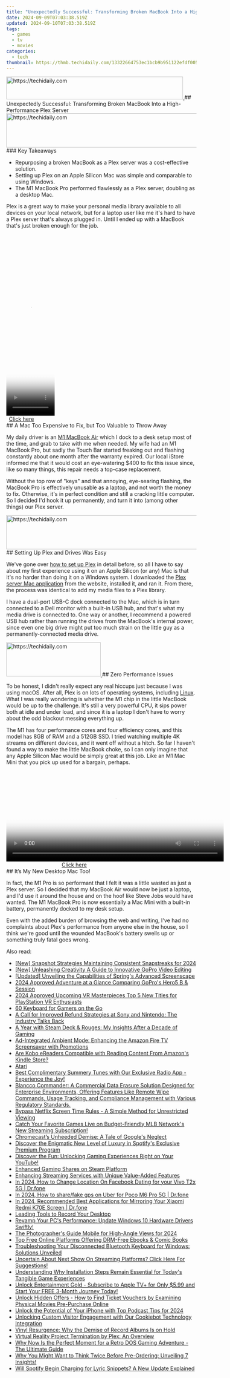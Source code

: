 ```yaml
---
title: "Unexpectedly Successful: Transforming Broken MacBook Into a High-Performance Plex Server"
date: 2024-09-09T07:03:38.519Z
updated: 2024-09-10T07:03:38.519Z
tags:
  - games
  - tv
  - movies
categories:
  - tech
thumbnail: https://thmb.techidaily.com/13322664753ec1bcb9b951122efdf005d8bc61a3a13c44fac0ae0c8584b8720e.jpg
---
```


<!-- affiliate ads begin -->
<a href="https://aligracehair.sjv.io/c/5597632/2115950/19272" target="_top" id="2115950">
  <img src="//a.impactradius-go.com/display-ad/19272-2115950" border="0" alt="https://techidaily.com" width="468" height="60"/>
</a>
<img height="0" width="0" src="https://aligracehair.sjv.io/i/5597632/2115950/19272" style="position:absolute;visibility:hidden;" border="0" />
<!-- affiliate ads end -->
## Unexpectedly Successful: Transforming Broken MacBook Into a High-Performance Plex Server

<!-- affiliate ads begin -->
<a href="https://ephamedtechinc.pxf.io/c/5597632/2137215/26400" target="_top" id="2137215">
  <img src="//a.impactradius-go.com/display-ad/26400-2137215" border="0" alt="https://techidaily.com" width="728" height="90"/>
</a>
<img height="0" width="0" src="https://ephamedtechinc.pxf.io/i/5597632/2137215/26400" style="position:absolute;visibility:hidden;" border="0" />
<!-- affiliate ads end -->
### Key Takeaways

* Repurposing a broken MacBook as a Plex server was a cost-effective solution.
* Setting up Plex on an Apple Silicon Mac was simple and comparable to using Windows.
* The M1 MacBook Pro performed flawlessly as a Plex server, doubling as a desktop Mac.

 Plex is a great way to make your personal media library available to all devices on your local network, but for a laptop user like me it's hard to have a Plex server that's always plugged in. Until I ended up with a MacBook that's just broken enough for the job.

<!-- affiliate ads begin -->
<span id="1977006">
					<video width="128" height="480" style="cursor:pointer"
           poster="//a.impactradius-go.com/display-clicktoplayimage/1977006.png"
           onclick="if(!this.playClicked){this.play();this.setAttribute('controls',true);this.playClicked=true;}">
	   <source src="//a.impactradius-go.com/display-ad/22993-1977006">
	   <img src="//a.impactradius-go.com/display-clicktoplayimage/1977006.png" style="border: none; height: 100%; width: 100%; object-fit: contain">
	</video>
	<div style="width:80px;text-align:center"><a href="javascript:window.open(decodeURIComponent('https%3A%2F%2Fhomestyler.sjv.io%2Fc%2F5597632%2F1977006%2F22993'), '_blank');void(0);">Click here</a></div>
</span>
<img height="0" width="0" src="https://imp.pxf.io/i/5597632/1977006/22993" style="position:absolute;visibility:hidden;" border="0" />
<!-- affiliate ads end -->
##  A Mac Too Expensive to Fix, but Too Valuable to Throw Away

 My daily driver is an [M1 MacBook Air](https://facebook-video-share.techidaily.com/new-2024-approved-discover-the-best-tools-and-tips-to-accurately-tag-your-videos/) which I dock to a desk setup most of the time, and grab to take with me when needed. My wife had an M1 MacBook Pro, but sadly the Touch Bar started freaking out and flashing constantly about one month after the warranty expired. Our local iStore informed me that it would cost an eye-watering $400 to fix this issue since, like so many things, this repair needs a top-case replacement.

 Without the top row of "keys" and that annoying, eye-searing flashing, the MacBook Pro is effectively unusable as a laptop, and not worth the money to fix. Otherwise, it's in perfect condition and still a cracking little computer. So I decided I'd hook it up permanently, and turn it into (among other things) our Plex server.

<!-- affiliate ads begin -->
<a href="https://appsumo.8odi.net/c/5597632/2130886/7443" target="_top" id="2130886">
  <img src="//a.impactradius-go.com/display-ad/7443-2130886" border="0" alt="https://techidaily.com" width="728" height="90"/>
</a>
<img height="0" width="0" src="https://appsumo.8odi.net/i/5597632/2130886/7443" style="position:absolute;visibility:hidden;" border="0" />
<!-- affiliate ads end -->
##  Setting Up Plex and Drives Was Easy

 We've gone over [how to set up Plex](https://facebook-clips.techidaily.com/new-2024-approved-social-storytelling-revolutionized-for-no-charge/) in detail before, so all I have to say about my first experience using it on an Apple Silicon (or any) Mac is that it's no harder than doing it on a Windows system. I downloaded the [Plex server Mac application](https://www.anrdoezrs.net/links/3607085/type/dlg/sid/UUhtgUeUpU2003512/https://www.plex.tv/media-server-downloads/?cat=computer&plat=macos) from the website, installed it, and ran it. From there, the process was identical to add my media files to a Plex library.

 I have a dual-port USB-C dock connected to the Mac, which is in turn connected to a Dell monitor with a built-in USB hub, and that's what my media drive is connected to. One way or another, I recommend a powered USB hub rather than running the drives from the MacBook's internal power, since even one big drive might put too much strain on the little guy as a permanently-connected media drive.

<!-- affiliate ads begin -->
<a href="https://aligracehair.sjv.io/c/5597632/2115914/19272" target="_top" id="2115914">
  <img src="//a.impactradius-go.com/display-ad/19272-2115914" border="0" alt="https://techidaily.com" width="250" height="90"/>
</a>
<img height="0" width="0" src="https://aligracehair.sjv.io/i/5597632/2115914/19272" style="position:absolute;visibility:hidden;" border="0" />
<!-- affiliate ads end -->
##  Zero Performance Issues

 To be honest, I didn't really expect any real hiccups just because I was using macOS. After all, Plex is on lots of operating systems, including [Linux](https://screen-recording.techidaily.com/new-the-insiders-guide-to-flawless-game-recordings-on-playstation-4-for-2024/). What I was really wondering is whether the M1 chip in the little MacBook would be up to the challenge. It's still a very powerful CPU, it sips power both at idle and under load, and since it is a laptop I don't have to worry about the odd blackout messing everything up.

 The M1 has four performance cores and four efficiency cores, and this model has 8GB of RAM and a 512GB SSD. I tried watching multiple 4K streams on different devices, and it went off without a hitch. So far I haven't found a way to make the little MacBook choke, so I can only imagine that any Apple Silicon Mac would be simply great at this job. Like an M1 Mac Mini that you pick up used for a bargain, perhaps.

<!-- affiliate ads begin -->
<span id="1983582">
					<video width="576" height="240" style="cursor:pointer"
           poster="//a.impactradius-go.com/display-clicktoplayimage/1983582.png"
           onclick="if(!this.playClicked){this.play();this.setAttribute('controls',true);this.playClicked=true;}">
	   <source src="//a.impactradius-go.com/display-ad/22993-1983582">
	   <img src="//a.impactradius-go.com/display-clicktoplayimage/1983582.png" style="border: none; height: 100%; width: 100%; object-fit: contain">
	</video>
	<div style="width:360px;text-align:center"><a href="javascript:window.open(decodeURIComponent('https%3A%2F%2Fhomestyler.sjv.io%2Fc%2F5597632%2F1983582%2F22993'), '_blank');void(0);">Click here</a></div>
</span>
<img height="0" width="0" src="https://imp.pxf.io/i/5597632/1983582/22993" style="position:absolute;visibility:hidden;" border="0" />
<!-- affiliate ads end -->
##  It’s My New Desktop Mac Too!

 In fact, the M1 Pro is so performant that I felt it was a little wasted as just a Plex server. So I decided that my MacBook Air would now be just a laptop, and I'd use it around the house and on the hoof like Steve Jobs would have wanted. The M1 MacBook Pro is now essentially a Mac Mini with a built-in battery, permanently docked to my desk setup.

 Even with the added burden of browsing the web and writing, I've had no complaints about Plex's performance from anyone else in the house, so I think we're good until the wounded MacBook's battery swells up or something truly fatal goes wrong.

<ins class="adsbygoogle"
     style="display:block"
     data-ad-format="autorelaxed"
     data-ad-client="ca-pub-7571918770474297"
     data-ad-slot="1223367746"></ins>



<ins class="adsbygoogle"
     style="display:block"
     data-ad-client="ca-pub-7571918770474297"
     data-ad-slot="8358498916"
     data-ad-format="auto"
     data-full-width-responsive="true"></ins>

<span class="atpl-alsoreadstyle">Also read:</span>
<div><ul>
<li><a href="https://snapchat-videos.techidaily.com/new-snapshot-strategies-maintaining-consistent-snapstreaks-for-2024/"><u>[New] Snapshot Strategies  Maintaining Consistent Snapstreaks for 2024</u></a></li>
<li><a href="https://some-skills.techidaily.com/new-unleashing-creativity-a-guide-to-innovative-gopro-video-editing/"><u>[New] Unleashing Creativity  A Guide to Innovative GoPro Video Editing</u></a></li>
<li><a href="https://digital-screen-recording.techidaily.com/updated-unveiling-the-capabilities-of-springs-advanced-screenscape/"><u>[Updated] Unveiling the Capabilities of Spring's Advanced Screenscape</u></a></li>
<li><a href="https://extra-tips.techidaily.com/2024-approved-adventure-at-a-glance-comparing-gopros-hero5-b-and-session/"><u>2024 Approved  Adventure at a Glance  Comparing GoPro's Hero5 B & Session</u></a></li>
<li><a href="https://fox-direct.techidaily.com/2024-approved-upcoming-vr-masterpieces-top-5-new-titles-for-playstation-vr-enthusiasts/"><u>2024 Approved  Upcoming VR Masterpieces  Top 5 New Titles for PlayStation VR Enthusiasts</u></a></li>
<li><a href="https://buynow-marvelous.techidaily.com/60-keyboard-for-gamers-on-the-go/"><u>60 Keyboard for Gamers on the Go</u></a></li>
<li><a href="https://buynow-marvelous.techidaily.com/a-call-for-improved-refund-strategies-at-sony-and-nintendo-the-industry-talks-back/"><u>A Call for Improved Refund Strategies at Sony and Nintendo: The Industry Talks Back</u></a></li>
<li><a href="https://buynow-marvelous.techidaily.com/a-year-with-steam-deck-and-rouges-my-insights-after-a-decade-of-gaming/"><u>A Year with Steam Deck & Rouges: My Insights After a Decade of Gaming</u></a></li>
<li><a href="https://buynow-marvelous.techidaily.com/ad-integrated-ambient-mode-enhancing-the-amazon-fire-tv-screensaver-with-promotions/"><u>Ad-Integrated Ambient Mode: Enhancing the Amazon Fire TV Screensaver with Promotions</u></a></li>
<li><a href="https://buynow-marvelous.techidaily.com/are-kobo-ereaders-compatible-with-reading-content-from-amazons-kindle-store/"><u>Are Kobo eReaders Compatible with Reading Content From Amazon's Kindle Store?</u></a></li>
<li><a href="https://buynow-marvelous.techidaily.com/atari/"><u>Atari</u></a></li>
<li><a href="https://buynow-marvelous.techidaily.com/best-complimentary-summery-tunes-with-our-exclusive-radio-app-experience-the-joy/"><u>Best Complimentary Summery Tunes with Our Exclusive Radio App - Experience the Joy!</u></a></li>
<li><a href="https://buynow-marvelous.techidaily.com/blancco-commander-a-commercial-data-erasure-solution-designed-for-enterprise-environments-offering-features-like-remote-wipe-commands-usage-tracking-and-com36/"><u>Blancco Commander: A Commercial Data Erasure Solution Designed for Enterprise Environments, Offering Features Like Remote Wipe Commands, Usage Tracking, and Compliance Management with Various Regulatory Standards.</u></a></li>
<li><a href="https://buynow-marvelous.techidaily.com/bypass-netflix-screen-time-rules-a-simple-method-for-unrestricted-viewing/"><u>Bypass Netflix Screen Time Rules - A Simple Method for Unrestricted Viewing</u></a></li>
<li><a href="https://buynow-marvelous.techidaily.com/catch-your-favorite-games-live-on-budget-friendly-mlb-networks-new-streaming-subscription/"><u>Catch Your Favorite Games Live on Budget-Friendly MLB Network's New Streaming Subscription!</u></a></li>
<li><a href="https://buynow-marvelous.techidaily.com/chromecasts-unheeded-demise-a-tale-of-googles-neglect/"><u>Chromecast’s Unheeded Demise: A Tale of Google's Neglect</u></a></li>
<li><a href="https://buynow-marvelous.techidaily.com/discover-the-enigmatic-new-level-of-luxury-in-spotifys-exclusive-premium-program/"><u>Discover the Enigmatic New Level of Luxury in Spotify's Exclusive Premium Program</u></a></li>
<li><a href="https://buynow-marvelous.techidaily.com/discover-the-fun-unlocking-gaming-experiences-right-on-your-youtube/"><u>Discover the Fun: Unlocking Gaming Experiences Right on Your YouTube!</u></a></li>
<li><a href="https://buynow-marvelous.techidaily.com/enhanced-gaming-shares-on-steam-platform/"><u>Enhanced Gaming Shares on Steam Platform</u></a></li>
<li><a href="https://buynow-marvelous.techidaily.com/enhancing-streaming-services-with-unique-value-added-features/"><u>Enhancing Streaming Services with Unique Value-Added Features</u></a></li>
<li><a href="https://location-social.techidaily.com/in-2024-how-to-change-location-on-facebook-dating-for-your-vivo-t2x-5g-drfone-by-drfone-virtual-android/"><u>In 2024, How to Change Location On Facebook Dating for your Vivo T2x 5G | Dr.fone</u></a></li>
<li><a href="https://review-topics.techidaily.com/in-2024-how-to-sharefake-gps-on-uber-for-poco-m6-pro-5g-drfone-by-drfone-virtual-android/"><u>In 2024, How to share/fake gps on Uber for Poco M6 Pro 5G | Dr.fone</u></a></li>
<li><a href="https://screen-mirror.techidaily.com/in-2024-recommended-best-applications-for-mirroring-your-xiaomi-redmi-k70e-screen-drfone-by-drfone-android/"><u>In 2024, Recommended Best Applications for Mirroring Your Xiaomi Redmi K70E Screen | Dr.fone</u></a></li>
<li><a href="https://desktop-recording.techidaily.com/leading-tools-to-record-your-desktop/"><u>Leading Tools to Record Your Desktop</u></a></li>
<li><a href="https://win-forum.techidaily.com/revamp-your-pcs-performance-update-windows-10-hardware-drivers-swiftly/"><u>Revamp Your PC's Performance: Update Windows 10 Hardware Drivers Swiftly!</u></a></li>
<li><a href="https://some-guidance.techidaily.com/the-photographers-guide-mobile-for-high-angle-views-for-2024/"><u>The Photographer's Guide  Mobile for High-Angle Views for 2024</u></a></li>
<li><a href="https://buynow-marvelous.techidaily.com/top-free-online-platforms-offering-drm-free-ebooks-and-comic-books/"><u>Top Free Online Platforms Offering DRM-Free Ebooks & Comic Books</u></a></li>
<li><a href="https://driver-error.techidaily.com/troubleshooting-your-disconnected-bluetooth-keyboard-for-windows-solutions-unveiled/"><u>Troubleshooting Your Disconnected Bluetooth Keyboard for Windows: Solutions Unveiled</u></a></li>
<li><a href="https://buynow-marvelous.techidaily.com/uncertain-about-next-show-on-streaming-platforms-click-here-for-suggestions/"><u>Uncertain About Next Show On Streaming Platforms? Click Here For Suggestions!</u></a></li>
<li><a href="https://buynow-marvelous.techidaily.com/understanding-why-installation-steps-remain-essential-for-todays-tangible-game-experiences/"><u>Understanding Why Installation Steps Remain Essential for Today's Tangible Game Experiences</u></a></li>
<li><a href="https://buynow-marvelous.techidaily.com/unlock-entertainment-gold-subscribe-to-apple-tvplus-for-only-599-and-start-your-free-3-month-journey-today/"><u>Unlock Entertainment Gold - Subscribe to Apple TV+ for Only $5.99 and Start Your FREE 3-Month Journey Today!</u></a></li>
<li><a href="https://buynow-marvelous.techidaily.com/unlock-hidden-offers-how-to-find-ticket-vouchers-by-examining-physical-movies-pre-purchase-online/"><u>Unlock Hidden Offers - How to Find Ticket Vouchers by Examining Physical Movies Pre-Purchase Online</u></a></li>
<li><a href="https://some-skills.techidaily.com/unlock-the-potential-of-your-iphone-with-top-podcast-tips-for-2024/"><u>Unlock the Potential of Your iPhone with Top Podcast Tips for 2024</u></a></li>
<li><a href="https://discover-advanced.techidaily.com/unlocking-custom-visitor-engagement-with-our-cookiebot-technology-integration/"><u>Unlocking Custom Visitor Engagement with Our Cookiebot Technology Integration</u></a></li>
<li><a href="https://buynow-marvelous.techidaily.com/vinyl-resurgence-why-the-demise-of-record-albums-is-on-hold/"><u>Vinyl Resurgence: Why the Demise of Record Albums Is on Hold</u></a></li>
<li><a href="https://buynow-marvelous.techidaily.com/virtual-reality-project-termination-by-plex-an-overview/"><u>Virtual Reality Project Termination by Plex: An Overview</u></a></li>
<li><a href="https://buynow-marvelous.techidaily.com/why-now-is-the-perfect-moment-for-a-retro-dos-gaming-adventure-the-ultimate-guide/"><u>Why Now Is the Perfect Moment for a Retro DOS Gaming Adventure - The Ultimate Guide</u></a></li>
<li><a href="https://buynow-marvelous.techidaily.com/why-you-might-want-to-think-twice-before-pre-ordering-unveiling-7-insights/"><u>Why You Might Want to Think Twice Before Pre-Ordering: Unveiling 7 Insights!</u></a></li>
<li><a href="https://buynow-marvelous.techidaily.com/will-spotify-begin-charging-for-lyric-snippets-a-new-update-explained/"><u>Will Spotify Begin Charging for Lyric Snippets? A New Update Explained</u></a></li>
</ul></div>
